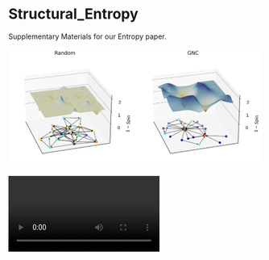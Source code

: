 # Structural_Entropy

 Supplementary Materials for our Entropy paper.

![Screenshot](./Landscape_Random_GNC.png)

![VR video capture](./network_landscape_vr_demo.mp4)
